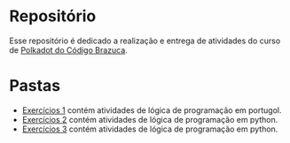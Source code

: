 # Repositório

Esse repositório é dedicado a realização e entrega de atividades do curso de [Polkadot do Código Brazuca](https://codigobrazuca.com.br/polkadot/).

# Pastas

- [Exercícios 1](./exercicios1) contém atividades de lógica de programação em portugol.
- [Exercícios 2](./exercicios2) contém atividades de lógica de programação em python.
- [Exercícios 3](./exercicios3) contém atividades de lógica de programação em python.
